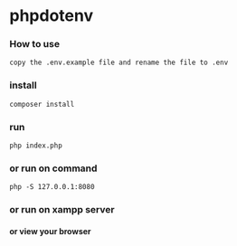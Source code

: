 # phpdotenv


### How to use
```
copy the .env.example file and rename the file to .env
```

### install
`composer install`

### run
`php index.php`

### or run on command
`php -S 127.0.0.1:8080`

### or run on xampp server

#### or view your browser